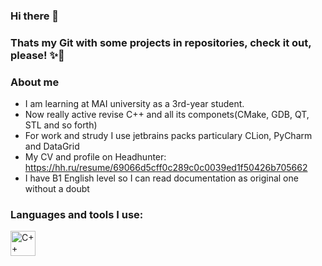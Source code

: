 ### Hi there 👋
### Thats my Git with some projects in repositories, check it out, please! ✨👊

### About me
-  I am learning at MAI university as a 3rd-year student.
-  Now really active revise C++ and all its componets(CMake, GDB, QT, STL and so forth)
-  For work and strudy I use jetbrains packs particulary CLion, PyCharm and DataGrid 
-  My CV and profile on Headhunter: https://hh.ru/resume/69066d5cff0c289c0c0039ed1f50426b705662
-  I have B1 English level so I can read documentation as original one without a doubt

### Languages and tools I use:
<img src="https://ip-calculator.ru/blog/wp-content/uploads/2021/02/6038586442907648.png](https://cdn.jsdelivr.net/gh/devicons/devicon@v2.15.1/devicon.min.css" title="C++" width="40" height="40"/>&nbsp;
                    
          
